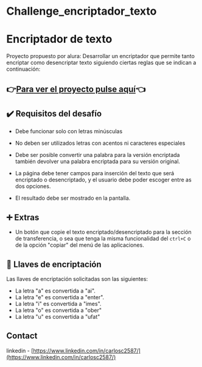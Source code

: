 # Challenge_encriptador_texto

# Encriptador de texto

Proyecto propuesto por alura:
Desarrollar un encriptador que permite tanto encriptar como desencriptar texto siguiendo ciertas reglas que se indican a continuación:

##  👉[Para ver el proyecto pulse aquí](https://challenge-encriptador-texto-eight.vercel.app)👈


## ✔️ Requisitos del desafío 


- Debe funcionar solo con letras minúsculas

- No deben ser utilizados letras con acentos ni caracteres especiales

- Debe ser posible convertir una palabra para la versión encriptada también devolver una palabra encriptada para su versión original. 

- La página debe tener campos para 
inserción del texto que será encriptado o desencriptado, y el usuario debe poder escoger entre as dos opciones.

- El resultado debe ser mostrado en la pantalla.



## :heavy_plus_sign: Extras

- Un botón que copie el texto encriptado/desencriptado para la sección de transferencia, o sea que tenga la misma funcionalidad del `ctrl+C` o de la opción "copiar" del menú de las aplicaciones.  


## 🔑 Llaves de encriptación



Las llaves de encriptación solicitadas son las siguientes:

* La letra "a" es convertida a "ai".
* La letra "e" es convertida a "enter".
* La letra "i" es convertida a "imes".
* La letra "o" es convertida a "ober"
* La letra "u" es convertida a "ufat"



## Contact

linkedin - [https://www.linkedin.com/in/carlosc2587/](https://www.linkedin.com/in/carlosc2587/) 


